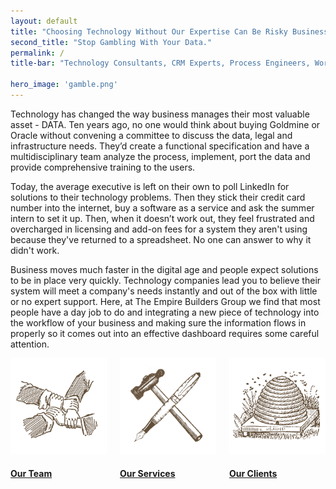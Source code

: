 ```yaml
---
layout: default
title: "Choosing Technology Without Our Expertise Can Be Risky Business."
second_title: "Stop Gambling With Your Data."
permalink: /
title-bar: "Technology Consultants, CRM Experts, Process Engineers, Workflow Analysis, Business Analysis, System Integrators, Data Analysis, System Configuration"

hero_image: 'gamble.png'
---
```


Technology has changed the way business manages their most valuable asset - DATA. Ten years ago, no one would think about buying Goldmine or Oracle without convening a committee to discuss the data, legal and infrastructure needs. They’d create a functional specification and have a multidisciplinary team analyze the process, implement, port the data and provide comprehensive training to the users.

Today, the average executive is left on their own to poll LinkedIn for solutions to their technology problems. Then they stick their credit card number into the internet, buy a software as a service and ask the summer intern to set it up. Then, when it doesn’t work out, they feel frustrated and overcharged in licensing and add-on fees for a system they aren't using because they've returned to a spreadsheet. No one can answer to why it didn't work.

Business moves much faster in the digital age and people expect solutions to be in place very quickly. Technology companies lead you to believe their system will meet a company's needs instantly and out of the box with little or no expert support. Here, at The Empire Builders Group we find that most people have a day job to do and integrating a new piece of technology into the workflow of your business and making sure the information flows in properly so it comes out into an effective dashboard requires some careful attention.

<div class="columns">
    <div class="fourth"><a href="{{site.baseurl}}/about" class=""><img src="/assets/img/thinktank_home.png"><h4>Our Team</h4></a></div>
    <div class="fourth"><a href="{{site.baseurl}}/consult" class=""><img src="/assets/img/services_home.png"><h4>Our Services</h4></a></div>
    <div class="fourth"><a href="{{site.baseurl}}/sectors" class=""><img src="/assets/img/sectors_home.png"><h4>Our Clients</h4></a></div>
</div>

